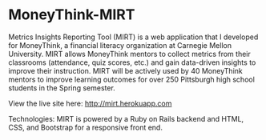 # MoneyThink-MIRT
Metrics Insights Reporting Tool (MIRT) is a web application that I developed for MoneyThink, a financial literacy organization at Carnegie Mellon University. MIRT allows MoneyThink mentors to collect metrics from their classrooms (attendance, quiz scores, etc.) and gain data-driven insights to improve their instruction. MIRT will be actively used by 40 MoneyThink mentors to improve learning outcomes for over 250 Pittsburgh high school students in the Spring semester.

View the live site here: http://mirt.herokuapp.com

Technologies: MIRT is powered by a Ruby on Rails backend and HTML, CSS, and Bootstrap for a responsive front end.
